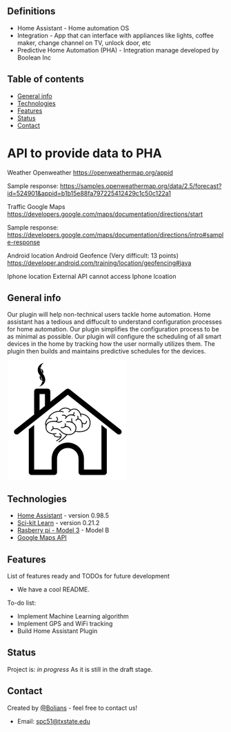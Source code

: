 ## Definitions
* Home Assistant - Home automation OS 
* Integration - App that can interface with appliances like lights, coffee maker, change channel on TV, unlock door, etc
* Predictive Home Automation (PHA) - Integration manage developed by Boolean Inc


## Table of contents
* [General info](#general-info)
* [Technologies](#technologies)
* [Features](#features)
* [Status](#status)
* [Contact](#contact)


# API to provide data to PHA

Weather 
Openweather
https://openweathermap.org/appid

Sample response: https://samples.openweathermap.org/data/2.5/forecast?id=524901&appid=b1b15e88fa797225412429c1c50c122a1


Traffic 
Google Maps
https://developers.google.com/maps/documentation/directions/start

Sample response:
https://developers.google.com/maps/documentation/directions/intro#sample-response



Android location
Android Geofence (Very difficult: 13 points)
https://developer.android.com/training/location/geofencing#java


Iphone location
External API cannot access Iphone lcoation




## General info
Our plugin will help non-technical users tackle home automation. Home assistant has a tedious and diffucult to understand configuration processes for home automation. Our plugin simplifies the configuration process to be as minimal as possible. Our plugin will configure the scheduling of all smart devices in the home by tracking how the user normally utilizes them. The plugin then builds and maintains predictive schedules for the devices.   


![Example screenshot](./img/icon.png)

## Technologies
* [Home Assistant](https://www.home-assistant.io/) - version 0.98.5
* [Sci-kit Learn](https://scikit-learn.org/stable/) - version 0.21.2
* [Rasberry pi - Model 3](https://www.raspberrypi.org/products/raspberry-pi-3-model-b/) - Model B
* [Google Maps API](https://developers.google.com/maps/documentation/)

[//]: <> (## Setup)
[//]: <> (Describe how to install / setup your local environement / add link to demo version.)

[//]: <> (## Code Examples)
[//]: <> (Show examples of usage:)
[//]: <> (`put-your-code-here`)

## Features
List of features ready and TODOs for future development
* We have a cool README.

To-do list:
* Implement Machine Learning algorithm
* Implement GPS and WiFi tracking
* Build Home Assistant Plugin

## Status
Project is: _in progress_ As it is still in the draft stage. 

[//]: <> (## Inspiration)
[//]: <> (Add here credits. Project inspired by..., based on...)

## Contact
Created by [@Bolians](https://github.com/CS3398-Bolians-Booleans) - feel free to contact us! 
* Email: spc51@txstate.edu
